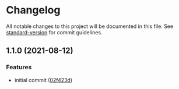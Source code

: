 # Changelog

All notable changes to this project will be documented in this file. See [standard-version](https://github.com/conventional-changelog/standard-version) for commit guidelines.

## 1.1.0 (2021-08-12)


### Features

* initial commit ([02f423d](https://github.com/labor-digital/bits/commit/02f423d31b97e036942a9c4594abdbf890d62726))
